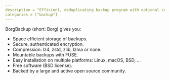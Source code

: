 ```yaml
---
description = "Efficient, deduplicating backup program with optional compression and secure encryption."
categories = ["backup"]
---
```


BorgBackup (short: Borg) gives you:

- Space efficient storage of backups.
- Secure, authenticated encryption.
- Compression: lz4, zstd, zlib, lzma or none.
- Mountable backups with FUSE.
- Easy installation on multiple platforms: Linux, macOS, BSD, ...
- Free software (BSD license).
- Backed by a large and active open source community.
